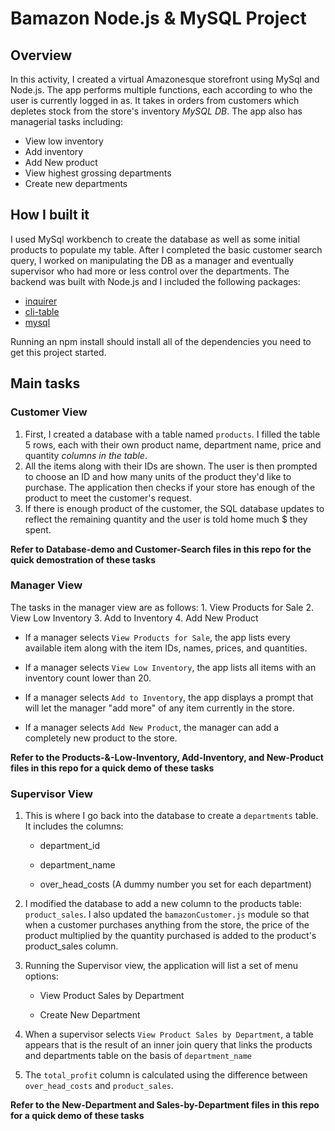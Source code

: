 # Bamazon Node.js & MySQL Project

## Overview

In this activity, I created a virtual Amazonesque storefront using MySql and Node.js. The app performs multiple functions, each according to who the user is currently logged in as. It takes in orders from customers which depletes stock from the store's inventory *MySQL DB*. The app also has managerial tasks including:
  * View low inventory
  * Add inventory
  * Add New product
  * View highest grossing departments
  * Create new departments

## How I built it

I used MySql workbench to create the database as well as some initial products to populate my table. After I completed the basic customer search query, I worked on manipulating the DB as a manager and eventually supervisor who had more or less control over the departments. The backend was built with Node.js and I included the following packages:
* [inquirer](https://www.npmjs.com/package/inquirer)
* [cli-table](https://www.npmjs.com/package/cli-table)
* [mysql](https://www.npmjs.com/package/mysql)

Running an npm install should install all of the dependencies you need to get this project started.

## Main tasks

### Customer View

1. First, I created a database with a table named `products`. I filled the table 5 rows, each with their own product name, department name, price and quantity *columns in the table*.
2. All the items along with their IDs are shown. The user is then prompted to choose an ID and how many units of the product they'd like to purchase. The application then checks if your store has enough of the product to meet the customer's request.
3. If there is enough product of the customer, the SQL database updates to reflect the remaining quantity and the user is told home much $ they spent.

**Refer to Database-demo and Customer-Search files in this repo for the quick demostration of these tasks**



### Manager View
The tasks in the manager view are as follows:
    1. View Products for Sale
    2. View Low Inventory
    3. Add to Inventory
    4. Add New Product
    
* If a manager selects `View Products for Sale`, the app lists every available item along with the item IDs, names, prices, and quantities.

* If a manager selects `View Low Inventory`, the app lists all items with an inventory count lower than 20.

* If a manager selects `Add to Inventory`, the app displays a prompt that will let the manager "add more" of any item currently in the store.

* If a manager selects `Add New Product`, the manager can add a completely new product to the store.

**Refer to the Products-&-Low-Inventory, Add-Inventory, and New-Product files in this repo for a quick demo of these tasks**


### Supervisor View

1. This is where I go back into the database to create a `departments` table. It includes the columns:

   * department_id

   * department_name

   * over_head_costs (A dummy number you set for each department)

2. I modified the database to add a new column to the products table: `product_sales`. I also updated the `bamazonCustomer.js` module so that when a customer purchases anything from the store, the price of the product multiplied by the quantity purchased is added to the product's product_sales column.

3. Running the Supervisor view, the application will list a set of menu options:

   * View Product Sales by Department
   
   * Create New Department

4. When a supervisor selects `View Product Sales by Department`, a table appears that is the result of an inner join query that links the products and departments table on the basis of `department_name`
5. The `total_profit` column is calculated using the difference between `over_head_costs` and `product_sales`.

**Refer to the New-Department and Sales-by-Department files in this repo for a quick demo of these tasks**

